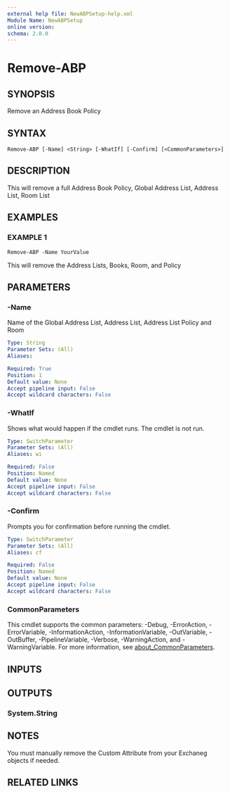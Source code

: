 ```yaml
---
external help file: NewABPSetup-help.xml
Module Name: NewABPSetup
online version:
schema: 2.0.0
---
```


# Remove-ABP

## SYNOPSIS
Remove an Address Book Policy

## SYNTAX

```
Remove-ABP [-Name] <String> [-WhatIf] [-Confirm] [<CommonParameters>]
```

## DESCRIPTION
This will remove a full Address Book Policy, Global Address List, Address List, Room List

## EXAMPLES

### EXAMPLE 1
```
Remove-ABP -Name YourValue
```

This will remove the Address Lists, Books, Room, and Policy

## PARAMETERS

### -Name
Name of the Global Address List, Address List, Address List Policy and Room

```yaml
Type: String
Parameter Sets: (All)
Aliases:

Required: True
Position: 1
Default value: None
Accept pipeline input: False
Accept wildcard characters: False
```

### -WhatIf
Shows what would happen if the cmdlet runs.
The cmdlet is not run.

```yaml
Type: SwitchParameter
Parameter Sets: (All)
Aliases: wi

Required: False
Position: Named
Default value: None
Accept pipeline input: False
Accept wildcard characters: False
```

### -Confirm
Prompts you for confirmation before running the cmdlet.

```yaml
Type: SwitchParameter
Parameter Sets: (All)
Aliases: cf

Required: False
Position: Named
Default value: None
Accept pipeline input: False
Accept wildcard characters: False
```

### CommonParameters
This cmdlet supports the common parameters: -Debug, -ErrorAction, -ErrorVariable, -InformationAction, -InformationVariable, -OutVariable, -OutBuffer, -PipelineVariable, -Verbose, -WarningAction, and -WarningVariable. For more information, see [about_CommonParameters](http://go.microsoft.com/fwlink/?LinkID=113216).

## INPUTS

## OUTPUTS

### System.String
## NOTES
You must manually remove the Custom Attribute from your Exchaneg objects if needed.

## RELATED LINKS
